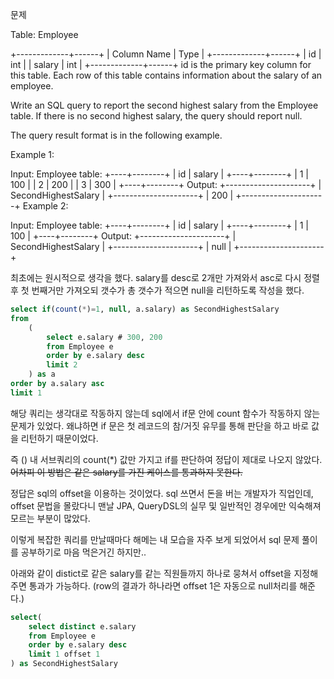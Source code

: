 
문제

Table: Employee

+-------------+------+
| Column Name | Type |
+-------------+------+
| id          | int  |
| salary      | int  |
+-------------+------+
id is the primary key column for this table.
Each row of this table contains information about the salary of an employee.


Write an SQL query to report the second highest salary from the Employee table. If there is no second highest salary, the query should report null.

The query result format is in the following example.



Example 1:

Input:
Employee table:
+----+--------+
| id | salary |
+----+--------+
| 1  | 100    |
| 2  | 200    |
| 3  | 300    |
+----+--------+
Output:
+---------------------+
| SecondHighestSalary |
+---------------------+
| 200                 |
+---------------------+
Example 2:

Input:
Employee table:
+----+--------+
| id | salary |
+----+--------+
| 1  | 100    |
+----+--------+
Output:
+---------------------+
| SecondHighestSalary |
+---------------------+
| null                |
+---------------------+


최초에는 원시적으로 생각을 했다. salary를 desc로 2개만 가져와서 asc로 다시 정렬 후 첫 번째거만 가져오되
갯수가 총 갯수가 적으면 null을 리턴하도록 작성을 했다.

```sql
select if(count(*)=1, null, a.salary) as SecondHighestSalary
from
    (
        select e.salary # 300, 200
        from Employee e
        order by e.salary desc
        limit 2
    ) as a
order by a.salary asc
limit 1
```


해당 쿼리는 생각대로 작동하지 않는데 sql에서 if문 안에 count 함수가 작동하지 않는 문제가 있었다.
왜냐하면 if 문은 첫 레코드의 참/거짓 유무를 통해 판단을 하고 바로 값을 리턴하기 때문이었다.

즉 () 내 서브쿼리의 count(*) 값만 가지고 if를 판단하여 정답이 제대로 나오지 않았다. ~~어차피 이 방법은 같은 salary를 가진 케이스를 통과하지 못한다.~~

정답은 sql의 offset을 이용하는 것이었다. sql 쓰면서 돈을 버는 개발자가 직업인데, offset 문법을 몰랐다니
맨날 JPA, QueryDSL의 실무 및 일반적인 경우에만 익숙해져 모르는 부분이 많았다.

이렇게 복잡한 쿼리를 만날때마다 해메는 내 모습을 자주 보게 되었어서 sql 문제 풀이를 공부하기로 마음 먹은거긴 하지만..

아래와 같이 distict로 같은 salary를 같는 직원들까지 하나로 뭉쳐서 offset을 지정해주면 통과가 가능하다.
(row의 결과가 하나라면 offset 1은 자동으로 null처리를 해준다.)

```sql
select(
    select distinct e.salary
    from Employee e
    order by e.salary desc
    limit 1 offset 1
) as SecondHighestSalary
```

